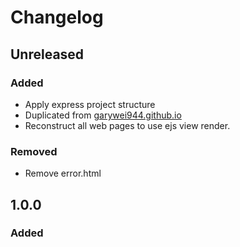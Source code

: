 # Changelog

## Unreleased
### Added
- Apply express project structure
- Duplicated from [garywei944.github.io](https://github.com/garywei944/garywei944.github.io)
- Reconstruct all web pages to use ejs view render.

### Removed
- Remove error.html


## 1.0.0
### Added
